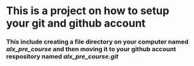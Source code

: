# This is a project on how to setup your git and github account
### This include creating a file directory on your computer named *alx_pre_course* and then moving it to your github account respository named *alx_pre_course.git*